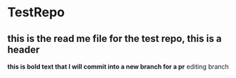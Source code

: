 # TestRepo
## this is the read me file for the test repo, this is a header
__this is bold text that I will commit into a new branch for a pr__
editing branch
